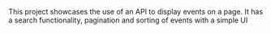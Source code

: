 This project showcases the use of an API to display events on a page. It has a search functionality, pagination and sorting of events with a simple UI
